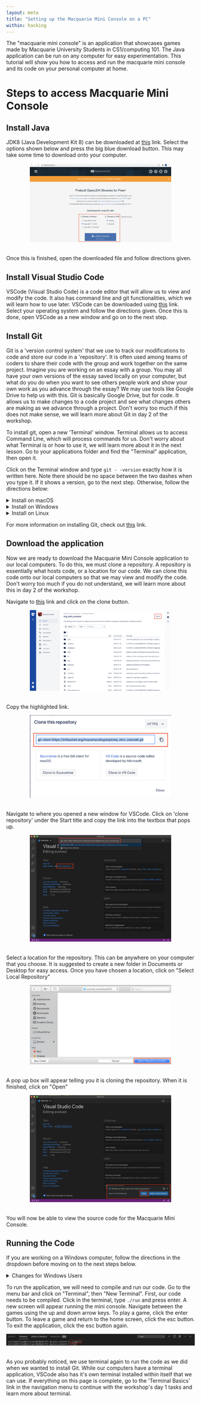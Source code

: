 ```yaml
---
layout: meta
title: "Setting up the Macquarie Mini Console on a PC"
within: hacking
---
```


The "macquarie mini console" is an application that showcases games made by Macquarie University Students in CS1/computing 101. The Java application can be run on any computer for easy experimentation. This tutorial will show you how to access and run the macquarie mini console and its code on your personal computer at home.

# Steps to access Macquarie Mini Console

## Install Java

JDK8 (Java Development Kit 8) can be downloaded at <a href="https://adoptopenjdk.net/">this</a> link. Select the options shown below and press the big blue download button. This may take some time to download onto your computer.
<div style="width:75%; margin:auto">
	<img src="figs/openJDK_download.png"/>
</div>
<br>

Once this is finished, open the downloaded file and follow directions given. 

## Install Visual Studio Code

VSCode (Visual Studio Code) is a code editor that will allow us to view and modify the code. It also has command line and git functionalities, which we will learn how to use later. VSCode can be downloaded using <a href="https://code.visualstudio.com/download">this</a> link. Select your operating system and follow the directions given. Once this is done, open VSCode as a new window and go on to the next step.

## Install Git

Git is a 'version control system' that we use to track our modifications to code and store our code in a 'repository'. It is often used among teams of coders to share their code with the group and work together on the same project. Imagine you are working on an essay with a group. You may all have your own versions of the essay saved locally on your computer, but what do you do when you want to see others people work and show your own work as you advance through the essay? We may use tools like Google Drive to help us with this. Git is basically Google Drive, but for code. It allows us to make changes to a code project and see what changes others are making as we advance through a project. Don't worry too much if this does not make sense, we will learn more about Git in day 2 of the workshop.

To install git, open a new 'Terminal' window. Terminal allows us to access Command Line, which will process commands for us. Don't worry about what Terminal is or how to use it, we will learn more about it in the next lesson. Go to your applications folder and find the "Terminal" application, then open it.

Click on the Terminal window and type `git - -version` exactly how it is written here. Note there should be no space between the two dashes when you type it. If it shows a version, go to the next step. Otherwise, follow the directions below:

<details markdown = "1"><summary>Install on macOS</summary>
If a version of Git is not already installed, follow the directions given in Terminal to install git. If that does not work, follow this directions on <a href="https://git-scm.com/download/mac">this</a> link. Use the option that says binary installer, and click the download button when redirected to the webpage.
</details>
<details markdown = "1"><summary>Install on Windows</summary>
Go to <a href="https://git-scm.com/download/win">this</a> link and the download process should start automatically
</details>
<details markdown = "1"><summary>Install on Linux</summary>
If you’re on Fedora (or any closely-related RPM-based distribution, such as RHEL or CentOS), you can use dnf. In the Terminal window, type `sudo apt install git-all` and press enter.
</details>

For more information on installing Git, check out <a href="https://git-scm.com/book/en/v2/Getting-Started-Installing-Git">this</a> link.

## Download the application

Now we are ready to download the Macquarie Mini Console application to our local computers. To do this, we must clone a repository. A repository is essentially what hosts code, or a location for our code. We can clone this code onto our local computers so that we may view and modify the code. Don't worry too much if you do not understand, we will learn more about this in day 2 of the workshop.

Navigate to <a href="https://bitbucket.org/mqcomputingdept/mq_mini_console/src/master/">this</a> link and click on the clone button.
<div style="width:75%; margin:auto">
	<img src="figs/mini_console_clone_step1.png"/>
</div>
<br>

Copy the highlighted link.
<div style="width:75%; margin:auto">
	<img src="figs/mini_console_clone_step2.png"/>
</div>
<br>

Navigate to where you opened a new window for VSCode. Click on 'clone repository' under the Start title and copy the link into the textbox that pops up. 
<div style="width:75%; margin:auto">
	<img src="figs/mini_console_clone_step3.png"/>
</div>
<br>

Select a location for the repository. This can be anywhere on your computer that you choose. It is suggested to create a new folder in Documents or Desktop for easy access. Once you have chosen a location, click on "Select Local Repository"
<div style="width:75%; margin:auto">
	<img src="figs/mini_console_clone_step4.png"/>
</div>
<br>

A pop up box will appear telling you it is cloning the repository. When it is finished, click on "Open"
<div style="width:75%; margin:auto">
	<img src="figs/mini_console_clone_step5.png"/>
</div>
<br>

You will now be able to view the source code for the Macquarie Mini Console. 

## Running the Code

If you are working on a Windows computer, follow the directions in the dropdown before moving on to the next steps below.
<details markdown = "1"><summary>Changes for Windows Users</summary>
If you are on windows, you will need to tell VSCode to use the "git bash" shell.  [Follow these stack overflow instructions to get git-bash as your terminal shell](https://stackoverflow.com/questions/42606837/how-do-i-use-bash-on-windows-from-the-visual-studio-code-integrated-terminal)

Eventually, we will update the scripts to work on all computers, but for now we have to make the changes manually. Open the file called compile and change line 6 to the follow code: 
`javac -cp lib/core.jar\;lib/sound.jar\;lib/controlP5.jar\;lib/jsyn-20171016.jar\;lib/gluegen-rt-natives-macosx-universal.jar\;lib/jogl-all-natives-macosx-universal.jar @sources.txt`
Then open the file called run and change line 5 to the following code: 
`java -Xmx1024m -Xms1024m -cp ./src/\;lib/core.jar\;lib/sound.jar\;lib/controlp5.jar\;lib/jsyn-20171016.jar\;lib/gluegen-rt-natives-macosx-universal.jar\;lib/jogl-all-natives-macosx-universal.jar $main`

Make sure to save both of these files and continue to the next section.
</details>

To run the application, we will need to compile and run our code. Go to the menu bar and click on "Terminal", then "New Terminal". First, our code needs to be compiled. Click in the terminal, type `./run` and press enter. A new screen will appear running the mini console. Navigate between the games using the up and down arrow keys. To play a game, click the enter button. To leave a game and return to the home screen, click the esc button. To exit the application, click the esc button again. 

<div style="margin:auto">
	<img src="figs/run_min_console.png"/>
</div>
<br>

As you probably noticed, we use terminal again to run the code as we did when we wanted to install Git. While our computers have a terminal application, VSCode also has it's own terminal installed within itself that we can use. If everything on this page is complete, go to the 'Terminal Basics' link in the navigation menu to continue with the workshop's day 1 tasks and learn more about terminal. 